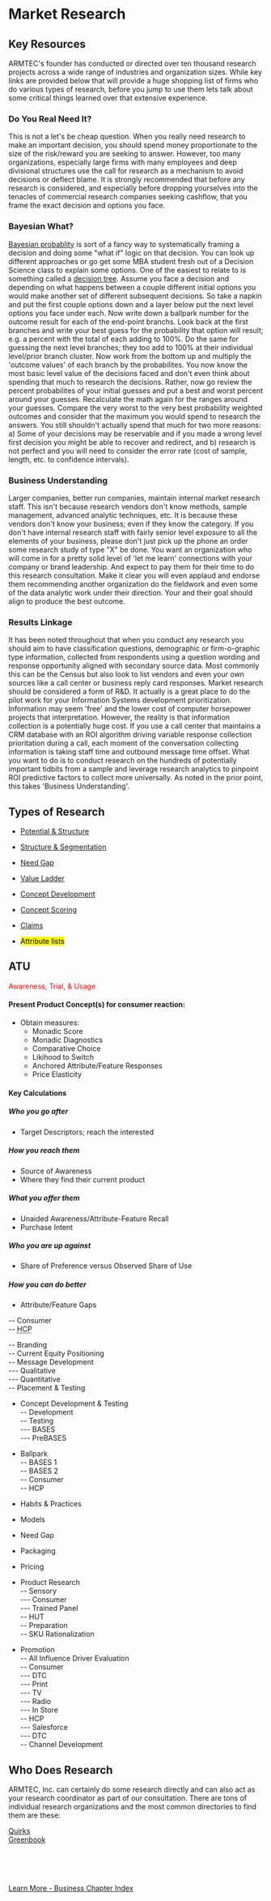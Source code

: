 
# Market Research 


## Key Resources
ARMTEC's founder has conducted or directed over ten thousand research projects across a wide range of industries and organization sizes.  While key links are provided below that will provide a huge shopping list of firms who do various types of research, before you jump to use them lets talk about some critical things learned over that extensive experience.

### Do You Real Need It?
This is not a let's be cheap question.  When you really need research to make an important decision, you should spend money proportionate to the size of the risk/reward you are seeking to answer.  However, too many organizations, especially large firms with many employees and deep divisional structures use the call for research as a mechanism to avoid decisions or deflect blame.  It is strongly recommended that before any research is considered, and especially before dropping yourselves into the tenacles of commercial research companies seeking cashflow, that you frame the exact decision and options you face.

### Bayesian What?
[Bayesian probablity](https://en.wikipedia.org/wiki/Bayesian_probability) is sort of a fancy way to systematically framing a decision and doing some "what if" logic on that decision.  You can look up different approaches or go get some MBA student fresh out of a Decision Science class to explain some options.  One of the easiest to relate to is something called a [decision tree](https://en.wikipedia.org/wiki/Decision_tree).  Assume you face a decision and depending on what happens between a couple different initial options you would make another set of different subsequent decisions.  So take a napkin and put the first couple options down and a layer below put the next level options you face under each.  Now write down a ballpark number for the outcome result for each of the end-point branchs.  Look back at the first branches and write your best guess for the probability that option will result; e.g. a percent with the total of each adding to 100%.  Do the same for guessing the next level branches; they too add to 100% at their individual level/prior branch cluster.  Now work from the bottom up and multiply the 'outcome values' of each branch by the probabilites.  You now know the most basic level value of the decisions faced and don't even think about spending that much to research the decisions.  Rather, now go review the percent probabilites of your initial guesses and put a best and worst percent around your guesses.  Recalculate the math again for the ranges around your guesses.  Compare the very worst to the very best probability weighted outcomes and consider that the maximum you would spend to research the answers.  You still shouldn't actually spend that much for two more reasons: a) Some of your decisions may be reservable and if you made a wrong level first decision you might be able to recover and redirect, and b) research is not perfect and you will need to consider the error rate (cost of sample, length, etc. to confidence intervals).

### Business Understanding
Larger companies, better run companies, maintain internal market research staff.  This isn't because research vendors don't know methods, sample management, advanced analytic techniques, etc.  It is because these vendors don't know your business; even if they know the category.  If you don't have internal research staff with fairly senior level exposure to all the elements of your business, please don't just pick up the phone an order some research study of type "X" be done.  You want an organization who will come in for a pretty solid level of 'let me learn' connections with your company or brand leadership.  And expect to pay them for their time to do this research consultation.  Make it clear you will even applaud and endorse them recommending another organization do the fieldwork and even some of the data analytic work under their direction.  Your and their goal should align to produce the best outcome.

### Results Linkage
It has been noted throughout that when you conduct any research you should aim to have classification questions, demographic or firm-o-graphic type information, collected from respondents using a question wording and response opportunity aligned with secondary source data.  Most commonly this can be the Census but also look to list vendors and even your own sources like a call center or business reply card responses.  Market research should be considered a form of R&D.  It actually is a great place to do the pilot work for your Information Systems development prioritization.  Information may seem 'free' and the lower cost of computer horsepower projects that interpretation.  However, the reality is that information collection is a potentially huge cost.  If you use a call center that maintains a CRM database with an ROI algorithm driving variable response collection prioritation during a call, each moment of the conversation collecting information is taking staff time and outbound message time offset.  What you want to do is to conduct research on the hundreds of potentially important tidbits from a sample and leverage research analytics to pinpoint ROI predictive factors to collect more universally.  As noted in the prior point, this takes 'Business Understanding'.

## Types of Research
- [Potential & Structure](../business/potential.md)
- [Structure & Segmentation](../business/segmentation.md)
- [Need Gap](../business/needgap.md)
- [Value Ladder](../business/ladder.md)
- [Concept Development](../business/concept.md)
- [Concept Scoring](../business/conceptquestions.md)
- [Claims](../business/claims.md)


- <mark>Attribute lists</mark><br>

## ATU
<font color=red>Awareness, Trial, & Usage</font>
#### Present Product Concept(s) for consumer reaction:<br>
- Obtain measures:<br>
  - Monadic Score<br>
  - Monadic Diagnostics<br> 
  - Comparative Choice<br>
  - Likihood to Switch<br>
  - Anchored Attribute/Feature Responses<br>
  - Price Elasticity<br>
#### Key Calculations
##### Who you go after
- Target Descriptors; reach the interested<br>
##### How you reach them
- Source of Awareness<br>
- Where they find their current product<br>
##### What you offer them
- Unaided Awareness/Attribute-Feature Recall<br>
- Purchase Intent<br>
##### Who you are up against
- Share of Preference versus Observed Share of Use<br>
##### How you can do better
- Attribute/Feature Gaps<br>



--	Consumer<br>
--  <abbr title="Health Care Provider">HCP</abbr><br>

--	Branding<br>
--	Current Equity Positioning<br>
--	Message Development<br>
---		Qualitative<br>
---		Quantitative<br>
--	Placement & Testing<br>
- Concept Development & Testing<br>
--	Development<br>
--	Testing<br>
---		BASES<br>
---			PreBASES	<br>
- Ballpark<br>
--			BASES 1<br>
--			BASES 2<br>
--		Consumer<br>
--		HCP<br>
- Habits & Practices<br>
- Models<br>
- Need Gap<br>
- Packaging<br>
- Pricing<br>
- Product Research<br>
--	Sensory<br>
---		Consumer<br>
---		Trained Panel<br>
--	HUT<br>
--	Preparation<br>
--	SKU Rationalization<br>


- Promotion<br>
--	All Influence Driver Evaluation<br>
--	Consumer<br>
---		DTC<br>
---		Print<br>
---		TV<br>
---		Radio<br>
---		In Store<br>
--	HCP<br>
---		Salesforce<br>
---		DTC<br>
--	Channel Development<br>




## Who Does Research

ARMTEC, Inc. can certainly do some research directly and can also act as your research coordinator as part of our consultation.  There are tons of individual research organizations and the most common directories to find them are these:

[Quirks](https://www.quirks.com/)<br>
[Greenbook](https://www.greenbook.org/)



<br>
<br>
<br>

[Learn More - Business Chapter Index](/chapters.md#chapter-business-basics)
